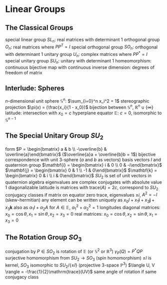 # Linear Groups
## The Classical Groups
special linear group $SL_n$: real matrices with determinant $1$
orthogonal group $O_n$: real matrices where $PP^T = I$
	special orthogonal group $SO_n$: orthogonal with determinant $1$
unitary group $U_n$: complex matrices where $PP^* = I$
	special unitary group $SU_n$: unitary with determinant $1$
homeomorphism: continuous bijective map with continuous inverse
dimension: degrees of freedom of matrix
## Interlude: Spheres
$n$-dimensional unit sphere $\mathbb{S}^n$: $\sum_{i=0}^n x_i^2 = 1$
stereographic projection $\pi(x) = (\frac{x_i}{1 - x_0})$
bijection between $\mathbb{S}^n$, $\mathbb{R}^n \cup \{\infty\}$
latitude: intersection with $x_0 = c$ hyperplane
	equator $\mathbb{E}$: $c = 0$, isomorphic to $\mathbb{S}^{n-1}$
## The Special Unitary Group $SU_2$
form $P = \begin{bmatrix} a & b \\ -\overline{b} & \overline{a}\end{bmatrix}$ ($\overline{a}a + \overline{b}b = 1$)
bijective correspondence with unit $3$-sphere ($a$ and $b$ as vectors)
basis vectors
	$I$ and quaternion group
		$\mathbf{i} = \begin{bmatrix} i & 0 \\ 0 & -i\end{bmatrix}$
		$\mathbf{j} = \begin{bmatrix} 0 & 1 \\ -1 & 0\end{bmatrix}$
		$\mathbf{k} = \begin{bmatrix} 0 & i \\ i & 0\end{bmatrix}$
	$SU_2$ is set of unit vectors in quaternion algebra 
eigenvalues are complex conjugates with absolute value $1$
	diagonalizable
latitude is matrices with $\mathrm{trace}(A) = 2c$, correspond to $SU_2$ conjugacy classes
if matrix on equator
	zero trace, eigenvalues $\pm i$, $A^2 = -I$ (skew-hermitian)
any element can be written uniquely as $x_0I + x_1\mathbf{i} + x_2\mathbf{j} + x_3\mathbf{k}$
	also as $\alpha_1I + \alpha_2A$ for $A \in \mathbb{E}$, $\alpha_1^2 + \alpha_2^2 = 1$
	longitudes
		diagonal matrices: $x_0 = \cos\theta, x_1 = \sin\theta, x_2 = x_3 = 0$
		real matrices: $x_0 = \cos\theta, x_2 = \sin\theta, x_1 = x_3 = 0$
## The Rotation Group $SO_3$
conjugation by $P \in SO_2$ is rotation of $\mathbb{E}$ (or $\mathbb{S}^2$ or $\mathbb{R}^3$)
	$\gamma_P(Q) = P^*QP$
	surjective homomorphism from $SU_2 \to SO_3$ (spin homomorphism)
		$\pm I$ is kernel, $SO_3$ isomorphic to $SU_2 / \{\pm I\}$ (projective $3$-space $\mathbb{P}^3$)
		$\langle U, V \rangle = -\frac{1}{2}\mathrm{trace}(UV)$
	same angle of rotation if same conjugacy class